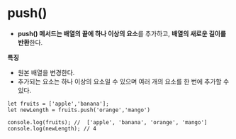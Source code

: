 push()
===
- **push() 메서드는 배열의 끝에 하나 이상의 요소**를 추가하고, **배열의 새로운 길이를 반환**한다.

**특징**
- 원본 배열을 변경한다.
- 추가되는 요소는 하나 이상의 요소일 수 있으며 여러 개의 요소를 한 번에 추가할 수 있다.

```
let fruits = ['apple','banana'];
let newLength = fruits.push('orange','mango')

console.log(fruits); //  ['apple', 'banana', 'orange', 'mango']
console.log(newLength); // 4
```